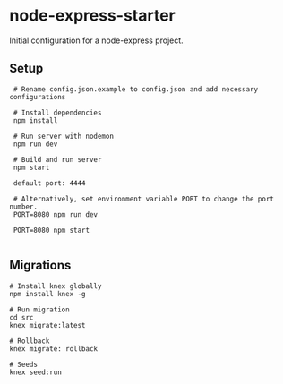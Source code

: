 # node-express-starter

Initial configuration for a node-express project.

## Setup
```shell
 # Rename config.json.example to config.json and add necessary configurations

 # Install dependencies
 npm install
 
 # Run server with nodemon
 npm run dev
 
 # Build and run server
 npm start
 
 default port: 4444
 
 # Alternatively, set environment variable PORT to change the port number.
 PORT=8080 npm run dev
 
 PORT=8080 npm start
 
```

## Migrations
```shell
# Install knex globally 
npm install knex -g

# Run migration
cd src
knex migrate:latest

# Rollback
knex migrate: rollback

# Seeds
knex seed:run


```
